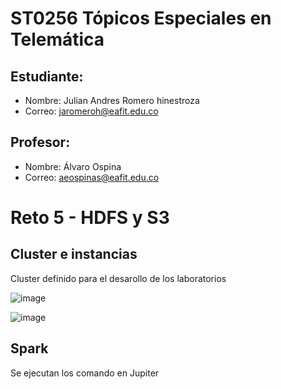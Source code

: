 # ST0256 Tópicos Especiales en Telemática

## Estudiante:
- Nombre: Julian Andres Romero hinestroza
- Correo: jaromeroh@eafit.edu.co

## Profesor:
- Nombre: Álvaro Ospina
- Correo: aeospinas@eafit.edu.co

# Reto 5 -  HDFS y S3

## Cluster e instancias
Cluster definido para el desarollo de los laboratorios 

![image](https://github.com/Pokloskaya/TelematicaLab01/assets/83888452/0b92bebf-a1e9-4bf7-980e-8516857762f3)

![image](https://github.com/Pokloskaya/TelematicaLab01/assets/83888452/eb3cb7d8-00d6-4ab6-abee-c0d52dc65df1)


## Spark

Se ejecutan los comando en Jupiter
